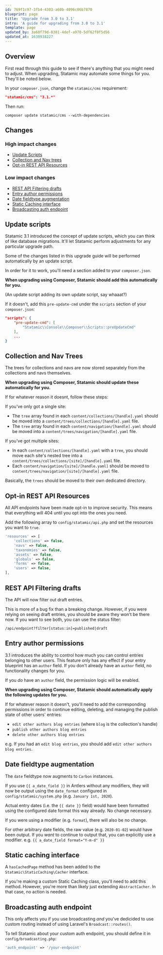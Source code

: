 ```yaml
---
id: 769f1c97-3fb4-4303-a60b-4096c06b7870
blueprint: page
title: 'Upgrade from 3.0 to 3.1'
intro: 'A guide for upgrading from 3.0 to 3.1'
template: page
updated_by: 3a60f79d-8381-4def-a970-5df62f0f5d56
updated_at: 1630938227
---
```

## Overview
First read through this guide to see if there's anything that you might need to adjust.
When upgrading, Statamic may automate some things for you. They'll be noted below.

In your `composer.json`, change the `statamic/cms` requirement:

```json
"statamic/cms": "3.1.*"
```

Then run:

``` shell
composer update statamic/cms --with-dependencies
```

## Changes

### High impact changes
- [Update Scripts](#update-scripts)
- [Collection and Nav trees](#collection-and-nav-trees)
- [Opt-in REST API Resources](#optin-rest-api-resources)

### Low impact changes
- [REST API Filtering drafts](#rest-api-filtering-drafts)
- [Entry author permissions](#entry-author-permissions)
- [Date fieldtype augmentation](#date-fieldtype-augmentation)
- [Static Caching interface](#static-caching-interface)
- [Broadcasting auth endpoint](#broadcasting-auth-endpoint)

## Update scripts

Statamic 3.1 introduced the concept of update scripts, which you can think of like database migrations. It'll let
Statamic perform adjustments for any particular upgrade path.

Some of the changes listed in this upgrade guide will be performed automatically by an update script.

In order for it to work, you'll need a section added to your `composer.json`.

**When upgrading using Composer, Statamic should add this automatically for you.**

(An update script adding its own update script, say whaaat?)

If it doesn't, add this `pre-update-cmd` under the `scripts` section of your `composer.json`:

```json
"scripts": {
    "pre-update-cmd": [
        "Statamic\\Console\\Composer\\Scripts::preUpdateCmd"
    ],
    ...
}
```




## Collection and Nav Trees
The trees for collections and navs are now stored separately from the collections and navs themselves.

**When upgrading using Composer, Statamic should update these automatically for you.**

If for whatever reason it doesnt, follow these steps:

If you've only got a single site:
- The `tree` array found in each `content/collections/[handle].yaml` should be moved into a `content/trees/collections/[handle].yaml` file.
- The `tree` array found in each `content/navigation/[handle].yaml` should be moved into a `content/trees/navigation/[handle].yaml` file.

If you've got multiple sites:
- In each `content/collections/[handle].yaml` with a `tree`, you should move each site's nested tree into a `content/trees/collections/[site]/[handle].yaml` file.
- Each `content/navigation/[site]/[handle.yaml]` should be moved to `content/trees/navigation/[site]/[handle].yaml` file.

Basically, the `trees` should be moved to their own dedicated directory.

## Opt-in REST API Resources
All API endpoints have been made opt-in to improve security. This means that everything will 404 until you opt into the ones you need.

Add the following array to `config/statamic/api.php` and set the resources you want to `true`.

```php
'resources' => [
    'collections' => false,
    'navs' => false,
    'taxonomies' => false,
    'assets' => false,
    'globals' => false,
    'forms' => false,
    'users' => false,
],
```

## REST API Filtering drafts
The API will now filter out draft entries.

This is more of a bug fix than a breaking change. However, if you were relying on seeing draft entries, you should be aware they won't be there now. If you want to see both, you can use the status filter:

```
/api/endpoint?filter[status:in]=published|draft
```

## Entry author permissions

3.1 introduces the ability to control how much you can control entries belonging to other users.
This feature only has any effect if your entry blueprint has an `author` field. If you don't already have an `author` field, no functionality changes for you.

If you _do_ have an `author` field, the permission logic will be enabled.

**When upgrading using Composer, Statamic should automatically apply the following updates for you.**

If for whatever reason it doesn't, you'll need to add the corresponding permissions in order to continue
editing, deleting, and managing the publish state of other users' entries:

- `edit other authors blog entries` (where `blog` is the collection's handle)
- `publish other authors blog entries`
- `delete other authors blog entries`

e.g. If you had an `edit blog entries`, you should add `edit other authors blog entries`.

## Date fieldtype augmentation
The `date` fieldtype now augments to `Carbon` instances.

If you use `{{ a_date_field }}` in Antlers without any modifiers, they will now be output using the `date_format` configured in `config/statamic/system.php` (e.g. `January 1st, 2020`).

Actual entry dates (i.e. the `{{ date }}` field) would have been formatted using the configured date format this way already. No change necessary.

If you were using a modifier (e.g. `format`), there will also be no change.

For other arbitrary date fields, the raw value (e.g. `2020-01-02`) would have been output. If you _want_ to continue to output that, you can explicitly use a modifier. e.g. `{{ a_date_field format="Y-m-d" }}`


## Static caching interface
A `hasCachedPage` method has been added to the `Statamic\StaticCaching\Cacher` interface.

If you're making a custom Static Caching class, you'll need to add this method.
However, you're more than likely just extending `AbstractCacher`. In that case, no action is needed.


## Broadcasting auth endpoint

This only affects you if you use broadcasting *and* you've dedicided to use custom routing instead of using Laravel's `Broadcast::routes()`.

To tell Statamic about your custom auth endpoint, you should define it in `config/broadcasting.php`:

```php
'auth_endpoint' => '/your-endpoint'
```
